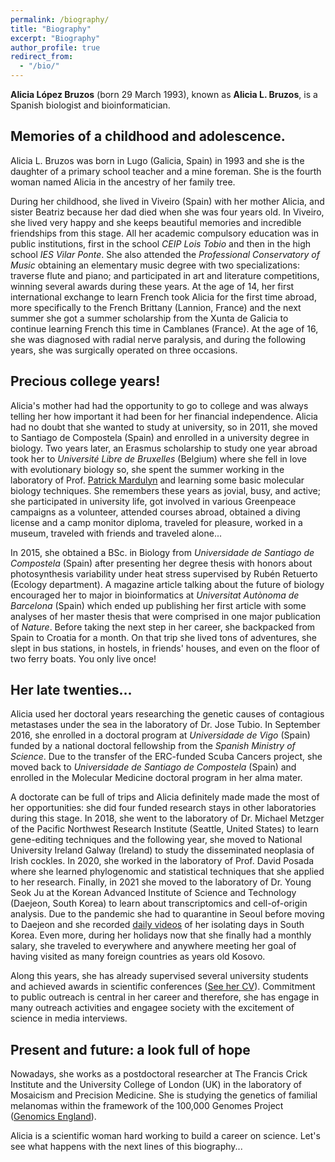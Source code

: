 ```yaml
---
permalink: /biography/
title: "Biography"
excerpt: "Biography"
author_profile: true
redirect_from: 
  - "/bio/"
---
```


**Alicia López Bruzos** (born 29 March 1993), known as **Alicia L. Bruzos**, is a Spanish biologist and bioinformatician. 

## Memories of a childhood and adolescence.
Alicia L. Bruzos was born in Lugo (Galicia, Spain) in 1993 and she is the daughter of a primary school teacher and a mine foreman. She is the fourth woman named Alicia in the ancestry of her family tree.

During her childhood, she lived in Viveiro (Spain) with her mother Alicia, and sister Beatriz because her dad died when she was four years old. In Viveiro, she lived very happy and she keeps beautiful memories and incredible friendships from this stage. All her academic compulsory education was in public institutions, first in the school _CEIP Lois Tobio_ and then in the high school _IES Vilar Ponte_. She also attended the _Professional Conservatory of Music_ obtaining an elementary music degree with two specializations: traverse flute and piano; and participated in art and literature competitions, winning several awards during these years. At the age of 14, her first international exchange to learn French took Alicia for the first time abroad, more specifically to the French Brittany (Lannion, France) and the next summer she got a summer scholarship from the Xunta de Galicia to continue learning French this time in Camblanes (France). At the age of 16, she was diagnosed with radial nerve paralysis, and during the following years, she was surgically operated on three occasions.  

## Precious college years!
Alicia's mother had had the opportunity to go to college and was always telling her how important it had been for her financial independence. Alicia had no doubt that she wanted to study at university, so in 2011, she moved to Santiago de Compostela (Spain) and enrolled in a university degree in biology. Two years later, an Erasmus scholarship to study one year abroad took her to _Université Libre de Bruxelles_ (Belgium) where she fell in love with evolutionary biology so, she spent the summer working in the laboratory of Prof. [Patrick Mardulyn](https://ebe.ulb.ac.be/ebe/Mardulyn.html) and learning some basic molecular biology techniques. She remembers these years as jovial, busy, and active; she participated in university life, got involved in various Greenpeace campaigns as a volunteer, attended courses abroad, obtained a diving license and a camp monitor diploma, traveled for pleasure, worked in a museum, traveled with friends and traveled alone...  

In 2015, she obtained a BSc. in Biology from _Universidade de Santiago de Compostela_ (Spain) after presenting her degree thesis with honors about photosynthesis variability under heat stress supervised by Rubén Retuerto (Ecology department). A magazine article talking about the future of biology encouraged her to major in bioinformatics at _Universitat Autònoma de Barcelona_ (Spain) which ended up publishing her first article with some analyses of her master thesis that were comprised in one major publication of _Nature_. Before taking the next step in her career, she backpacked from Spain to Croatia for a month. On that trip she lived tons of adventures, she slept in bus stations, in hostels, in friends' houses, and even on the floor of two ferry boats. You only live once!  

## Her late twenties...
Alicia used her doctoral years researching the genetic causes of contagious metastases under the sea in the laboratory of Dr. Jose Tubio. In September 2016, she enrolled in a doctoral program at _Universidade de Vigo_ (Spain) funded by a national doctoral fellowship from the _Spanish Ministry of Science_. Due to the transfer of the ERC-funded Scuba Cancers project, she moved back to _Universidade de Santiago de Compostela_ (Spain) and enrolled in the Molecular Medicine doctoral program in her alma mater.

A doctorate can be full of trips and Alicia definitely made made the most of her opportunities: she did four funded research stays in other laboratories during this stage. In 2018, she went to the laboratory of Dr. Michael Metzger of the Pacific Northwest Research Institute (Seattle, United States) to learn gene-editing techniques and the following year, she moved to National University Ireland Galway (Ireland) to study the disseminated neoplasia of Irish cockles. In 2020, she worked in the laboratory of Prof. David Posada where she learned phylogenomic and statistical techniques that she applied to her research. Finally, in 2021 she moved to the laboratory of Dr. Young Seok Ju at the Korean Advanced Institute of Science and Technology (Daejeon, South Korea) to learn about transcriptomics and cell-of-origin analysis. Due to the pandemic she had to quarantine in Seoul before moving to Daejeon and she recorded [daily videos](https://www.youtube.com/playlist?list=PLoM6RxNCUIv_u1Mf1uUQFyRBef6ZgLHnF) of her isolating days in South Korea. Even more, during her holidays now that she finally had a monthly salary, she traveled to everywhere and anywhere meeting her goal of having visited as many foreign countries as years old  Kosovo.

Along this years, she has already supervised several university students and achieved awards in scientific conferences ([See her CV](https://albruzos.github.io/cv/)). Commitment to public outreach is central in her career and therefore, she has engage in many outreach activities and engagee society with the excitement of science in media interviews. 

## Present and future: a look full of hope

Nowadays, she works as a postdoctoral researcher at The Francis Crick Institute and the University College of London (UK) in the laboratory of Mosaicism and Precision Medicine. She is studying the genetics of familial melanomas within the framework of the 100,000 Genomes Project ([Genomics England](https://www.genomicsengland.co.uk/)).

Alicia is a scientific woman hard working to build a career on science. Let's see what happens with the next lines of this biography...
